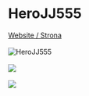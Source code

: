 # HeroJJ555
<a href="herojj.vercel.app">Website / Strona </a> <br> <br>
<img src="https://komarev.com/ghpvc/?username=HeroJJ555r" alt="HeroJJ555" /> <br> <br>
<img src="https://github-readme-stats.vercel.app/api/top-langs/?username=HeroJJ555&theme=dark"> <br> <br>
<img src="https://github-profile-trophy.vercel.app/?username=HeroJJ555&theme=dark"> <br>
